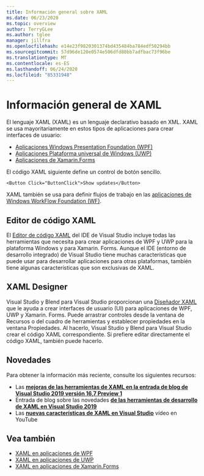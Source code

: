 ```yaml
---
title: Información general sobre XAML
ms.date: 06/23/2020
ms.topic: overview
author: TerryGLee
ms.author: tglee
manager: jillfra
ms.openlocfilehash: e14e23f9820301374bd435484ba784edf50294bb
ms.sourcegitcommit: 57d96de120e0574e506dfd80bb7adfbac73f96be
ms.translationtype: MT
ms.contentlocale: es-ES
ms.lasthandoff: 06/24/2020
ms.locfileid: "85331948"
---
```

# <a name="overview-of-xaml"></a>Información general de XAML

El lenguaje XAML (XAML) es un lenguaje declarativo basado en XML. XAML se usa mayoritariamente en estos tipos de aplicaciones para crear interfaces de usuario:

- [Aplicaciones Windows Presentation Foundation (WPF)](/dotnet/framework/wpf/advanced/xaml-in-wpf)
- [Aplicaciones Plataforma universal de Windows (UWP)](/windows/uwp/xaml-platform/xaml-overview)
- [Aplicaciones de Xamarin.Forms](/xamarin/xamarin-forms/xaml/)

El código XAML siguiente define un control de botón sencillo.

```xaml
<Button Click="ButtonClick">Show updates</Button>
```

XAML también se usa para definir flujos de trabajo en las [aplicaciones de Windows WorkFlow Foundation (WF)](/dotnet/framework/windows-workflow-foundation/serializing-workflows-and-activities-to-and-from-xaml).

## <a name="xaml-code-editor"></a>Editor de código XAML

El [Editor de código XAML](xaml-code-editor.md) del IDE de Visual Studio incluye todas las herramientas que necesita para crear aplicaciones de WPF y UWP para la plataforma Windows y para Xamarin. Forms. Aunque el IDE (entorno de desarrollo integrado) de Visual Studio tiene muchas características que puede usar para desarrollar aplicaciones para otras plataformas, también tiene algunas características que son exclusivas de XAML.

## <a name="xaml-designer"></a>XAML Designer

Visual Studio y Blend para Visual Studio proporcionan una [Diseñador XAML](creating-a-ui-by-using-xaml-designer-in-visual-studio.md) que le ayuda a crear interfaces de usuario (UI) para aplicaciones de WPF, UWP y Xamarin. Forms. Puede arrastrar controles desde la ventana de Recursos o del cuadro de herramientas y establecer propiedades en la ventana Propiedades. Al hacerlo, Visual Studio y Blend para Visual Studio crear el código XAML correspondiente. Si prefiere editar directamente el código XAML, también puede hacerlo.

## <a name="whats-new"></a>Novedades

Para obtener la información más reciente, consulte los siguientes recursos:

- Las **[mejoras de las herramientas de XAML en la entrada de blog de Visual Studio 2019 versión 16,7 Preview 1](https://devblogs.microsoft.com/visualstudio/improvements-to-xaml-tooling-in-visual-studio-2019-version-16-7-preview-1/)**
- Entrada de blog sobre las novedades **[de las herramientas de desarrollo de XAML en Visual Studio 2019](https://devblogs.microsoft.com/visualstudio/whats-new-in-xaml-developer-tools-in-visual-studio-2019-for-wpf-uwp/)**
- Las **[nuevas características de XAML en Visual Studio](https://youtu.be/yI9OyA4ZM2E)** vídeo en YouTube

## <a name="see-also"></a>Vea también

- [XAML en aplicaciones de WPF](/dotnet/framework/wpf/advanced/xaml-in-wpf)
- [XAML en aplicaciones de UWP](/windows/uwp/xaml-platform/xaml-overview)
- [XAML en aplicaciones de Xamarin.Forms](/xamarin/xamarin-forms/xaml/)
